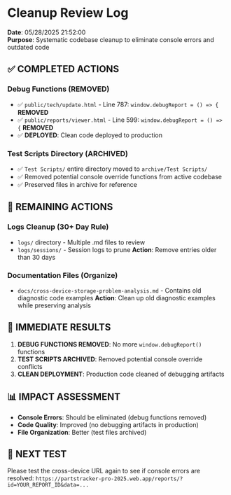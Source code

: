 # Cleanup Review Log
**Date**: 05/28/2025 21:52:00  
**Purpose**: Systematic codebase cleanup to eliminate console errors and outdated code

## ✅ **COMPLETED ACTIONS**

### Debug Functions (REMOVED)
- ✅ `public/tech/update.html` - Line 787: `window.debugReport = () => {` **REMOVED**
- ✅ `public/reports/viewer.html` - Line 599: `window.debugReport = () => {` **REMOVED**
- ✅ **DEPLOYED**: Clean code deployed to production

### Test Scripts Directory (ARCHIVED)
- ✅ `Test Scripts/` entire directory moved to `archive/Test Scripts/`
- ✅ Removed potential console override functions from active codebase
- ✅ Preserved files in archive for reference

## 🔄 **REMAINING ACTIONS**

### Logs Cleanup (30+ Day Rule)
- `logs/` directory - Multiple .md files to review
- `logs/sessions/` - Session logs to prune
**Action**: Remove entries older than 30 days

### Documentation Files (Organize)
- `docs/cross-device-storage-problem-analysis.md` - Contains old diagnostic code examples
**Action**: Clean up old diagnostic examples while preserving analysis

## 🎯 **IMMEDIATE RESULTS**
1. **DEBUG FUNCTIONS REMOVED**: No more `window.debugReport()` functions
2. **TEST SCRIPTS ARCHIVED**: Removed potential console override conflicts
3. **CLEAN DEPLOYMENT**: Production code cleaned of debugging artifacts

## 📊 **IMPACT ASSESSMENT**
- **Console Errors**: Should be eliminated (debug functions removed)
- **Code Quality**: Improved (no debugging artifacts in production)
- **File Organization**: Better (test files archived)

## 🧪 **NEXT TEST**
Please test the cross-device URL again to see if console errors are resolved:
`https://partstracker-pro-2025.web.app/reports/?id=YOUR_REPORT_ID&data=...` 